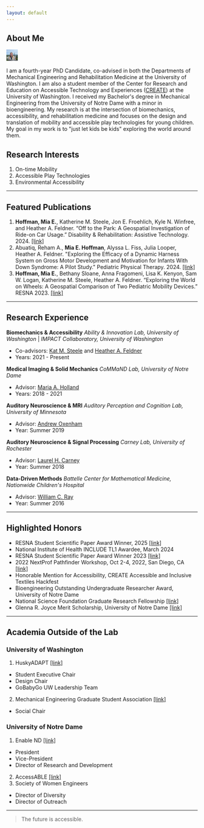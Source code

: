 ```yaml
---
layout: default
---
```


## About Me

<img class="profile-picture" src="headshot-June-2022.jpg" alt = "Mia Hoffman" width = 30>

I am a fourth-year PhD Candidate, co-advised in both the Departments of Mechanical Engineering and Rehabilitation Medicine at the University of Washington. I am also a student member of the Center for Research and Education on Accessible Technology and Experiences ([CREATE](https://create.uw.edu/)) at the University of Washington. I received my Bachelor's degree in Mechanical Engineering from the University of Notre Dame with a minor in bioengineering. My research is at the intersection of biomechanics, accessibility, and rehabilitation medicine and focuses on the design and translation of mobility and accessible play technologies for young children. My goal in my work is to "just let kids be kids" exploring the world around them. 

## Research Interests
1. On-time Mobility
2. Accessible Play Technologies
3. Environmental Accessibility

---
## Featured Publications

1. **Hoffman, Mia E.**, Katherine M. Steele, Jon E. Froehlich, Kyle N. Winfree, and Heather A. Feldner.  “Off to the Park: A Geospatial Investigation of Ride-on Car Usage.” Disability & Rehabilitation: Assistive Technology. 2024. [[link]](https://doi.org/10.1080/17483107.2023.2248218)
2. Abuatiq, Reham A., **Mia E. Hoffman**, Alyssa L. Fiss, Julia Looper, Heather A. Feldner. "Exploring the Efficacy of a Dynamic Harness System on Gross Motor Development and Motivation for Infants With Down Syndrome: A Pilot Study." Pediatric Physical Therapy. 2024. [[link]](https://doi.org/10.1097/PEP.0000000000001130)
3. **Hoffman, Mia E.**, Bethany Sloane, Anna Fragomeni, Lisa K. Kenyon, Sam W. Logan, Katherine M. Steele, Heather A. Feldner. “Exploring the World on Wheels: A Geospatial Comparison of Two Pediatric Mobility Devices.” RESNA 2023. [[link]](https://www.resna.org/sites/default/files/conference/2023/SeatingandMobility/99_Hoffman.html)

---
## Research Experience
**Biomechanics & Accessibility**
_Ability & Innovation Lab, University of Washington_ | _IMPACT Collaboratory, University of Washington_
- Co-advisors: [Kat M. Steele](https://www.me.washington.edu/facultyfinder/kat-m-steele) and [Heather A. Feldner](https://impactco.rehab.washington.edu/team/heather-feldner/)
- Years: 2021 - Present

**Medical Imaging & Solid Mechanics**
_CoMMaND Lab, University of Notre Dame_
- Advisor: [Maria A. Holland](https://engineering.nd.edu/faculty/maria-holland/)
- Years: 2018 - 2021

**Auditory Neuroscience & MRI**
_Auditory Perception and Cognition Lab, University of Minnesota_
- Advisor: [Andrew Oxenham](https://med.umn.edu/bio/ent-faculty/andrew-oxenham)
- Year: Summer 2019

**Auditory Neuroscience & Signal Processing**
_Carney Lab, University of Rochester_
- Advisor: [Laurel H. Carney](https://www.urmc.rochester.edu/people/27094648-laurel-h-carney)
- Year: Summer 2018

**Data-Driven Methods**
_Battelle Center for Mathematical Medicine, Nationwide Children's Hospital_
- Advisor: [William C. Ray](https://pediatricsnationwide.org/2022/02/09/featured-researcher-will-ray/)
- Year: Summer 2016

---
## Highlighted Honors
- RESNA Student Scientific Paper Award Winner, 2025 [[link]](https://www.resna.org/Events/2025-RESNA-Conference/2025-Posters-Scientific-and-Student-Scientific)
- National Institute of Health INCLUDE TL1 Awardee, March 2024
- RESNA Student Scientific Paper Award Winner 2023 [[link]](https://www.resna.org/About/RESNA-News/News-Archives/resna-2023-student-scientific-paper-competition-winners-and-runners-up-announced-1)
- 2022 NextProf Pathfinder Workshop, Oct 2-4, 2022, San Diego, CA [[link]](https://jacobsschool.ucsd.edu/news/release/3524)
- Honorable Mention for Accessibility, CREATE Accessible and Inclusive Textiles Hackfest 
- Bioengineering Outstanding Undergraduate Researcher Award, University of Notre Dame
- National Science Foundation Graduate Research Fellowship [[link]](https://engineering.nd.edu/news/engineering-students-receive-2021-nsf-graduate-research-fellowships/)
- Glenna R. Joyce Merit Scholarship, University of Notre Dame [[link]](https://scholars.nd.edu/awards/list-of-awards/glenna-r-joyce-scholarship/)

---
## Academia Outside of the Lab
### University of Washington
1. HuskyADAPT [[link]](https://depts.washington.edu/adaptuw/)
- Student Executive Chair
- Design Chair 
- GoBabyGo UW Leadership Team
2. Mechanical Engineering Graduate Student Association [[link]](https://www.me.washington.edu/gsa)
- Social Chair

### University of Notre Dame
1. Enable ND [[link]](https://sites.google.com/a/nd.edu/enable-nd/home)
- President
- Vice-President
- Director of Research and Development
2. AccessABLE [[link]](https://www.instagram.com/ndaccess_able/)
3. Society of Women Engineers
- Director of Diversity
- Director of Outreach

---
> The future is accessible.
